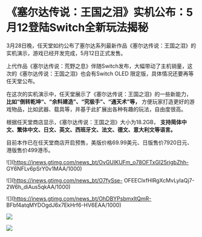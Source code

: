 # 《塞尔达传说：王国之泪》实机公布：5月12登陆Switch全新玩法揭秘

3月28日晚，任天堂如约公布了塞尔达系列最新作品《塞尔达传说：王国之泪》的实机演示，游戏已经开发完成，5月12日正式发售。

上代作品《塞尔达传说：荒野之息》伴随Switch发布，大幅带动了主机销量，这次的《塞尔达传说：王国之泪》也会有Switch OLED
限定版，具体情况还要再等任天堂公布。

在这次的实机演示中，任天堂展示了《塞尔达传说：王国之泪》的一些新能力， **比如“倒转乾坤“、“余料建造”、“究极手”、“通天术”等，**
方便玩家打造更好的游戏物品，比如武器、载具等，并基于此扩展出各种有趣的玩法，自由度很高。

根据任天堂商店显示，《塞尔达传说：王国之泪》大小为18.2GB， **支持简体中文、繁体中文、日文、英文、西班牙文、法文、德文、意大利文等语言。**

目前本作已在任天堂商店开启预售，美版价格69.99美元、日版售价7920日元、港版售价499港币。

![](https://inews.gtimg.com/news_bt/OvGUIKUFm_o78OFTxGI25rigbZhh-
GY6NFLv6pSrY0v1MAA/1000)

![](https://inews.gtimg.com/news_bt/O7fySse-
OFEEClxfHlRgXcMvLyIaQj7-2W6h_diAus5qkAA/1000)

![](https://inews.gtimg.com/news_bt/OhDBYPsbmxltQmR-
BFbf4atqMYDOgdJ6x7EkHrf6-HV6EAA/1000)

![](https://inews.gtimg.com/news_bt/Owbh8yQcGiWfbZLc15KgZ36jOUKLBeh7mIbULAuCqhN1sAA/1000)

![](https://inews.gtimg.com/news_bt/OtK1P-49k80Q5SFFsrfYvnxfZ_6daEUOlWYOpaWEEB2Z4AA/1000)

